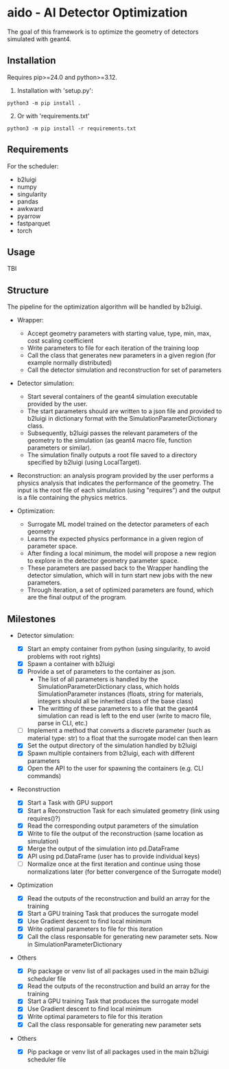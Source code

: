 # aido - AI Detector Optimization

The goal of this framework is to optimize the geometry of detectors simulated with geant4.

## Installation

Requires pip>=24.0 and python>=3.12. 

1. Installation with 'setup.py':
```
python3 -m pip install .
```
2. Or with 'requirements.txt'
```
python3 -m pip install -r requirements.txt
```

## Requirements

For the scheduler:

 - b2luigi
 - numpy
 - singularity
 - pandas
 - awkward
 - pyarrow
 - fastparquet
 - torch

## Usage

TBI

## Structure

The pipeline for the optimization algorithm will be handled by b2luigi. 

 - Wrapper:
    - Accept geometry parameters with starting value, type, min, max, cost scaling coefficient
    - Write parameters to file for each iteration of the training loop
    - Call the class that generates new parameters in a given region (for example normally distributed)
    - Call the detector simulation and reconstruction for set of parameters

 - Detector simulation: 
    - Start several containers of the geant4 simulation executable provided by the user.
    - The start parameters should are written to a json file and provided to b2luigi in dictionary format with the SimulationParameterDictionary class.
    - Subsequently, b2luigi passes the relevant parameters of the geometry to the simulation (as geant4 macro file, function parameters or similar).
    - The simulation finally outputs a root file saved to a directory specified by b2luigi (using LocalTarget).

 - Reconstruction: an analysis program provided by the user performs a physics analysis that indicates the performance of the geometry. The input is the root file of each simulation (using "requires") and the output is a file containing the physics metrics. 

  - Optimization: 
    - Surrogate ML model trained on the detector parameters of each geometry
    - Learns the expected physics performance in a given region of parameter space.
    - After finding a local minimum, the model will propose a new region to explore in the detector geometry parameter space.
    - These parameters are passed back to the Wrapper handling the detector simulation, which will in turn start new jobs with the new parameters.
    - Through iteration, a set of optimized parameters are found, which are the final output of the program.

  ## Milestones

  - Detector simulation:
    - [x] Start an empty container from python (using singularity, to avoid problems with root rights)
    - [x] Spawn a container with b2luigi
    - [x] Provide a set of parameters to the container as json. 
        - The list of all parameters is handled by the SimulationParameterDictionary class, which holds SimulationParameter instances (floats, string for materials, integers should all be inherited class of the base class)
        - The writting of these parameters to a file that the geant4 simulation can read is left to the end user (write to macro file, parse in CLI, etc.)
    - [ ] Implement a method that converts a discrete parameter (such as material type: str) to a float that the surrogate model can then learn
    - [x] Set the output directory of the simulation handled by b2luigi
    - [x] Spawn multiple containers from b2luigi, each with different parameters
    - [x] Open the API to the user for spawning the containers (e.g. CLI commands)

 - Reconstruction
    - [x] Start a Task with GPU support
    - [x] Start a Reconstruction Task for each simulated geometry (link using requires()?)
    - [x] Read the corresponding output parameters of the simulation
    - [x] Write to file the output of the reconstruction (same location as simulation)
    - [x] Merge the output of the simulation into pd.DataFrame 
    - [x] API using pd.DataFrame (user has to provide individual keys)
    - [ ] Normalize once at the first iteration and continue using those normalizations later (for better convergence of the Surrogate model)

 - Optimization

    - [x] Read the outputs of the reconstruction and build an array for the training
    - [x] Start a GPU training Task that produces the surrogate model
    - [x] Use Gradient descent to find local minimum
    - [x] Write optimal parameters to file for this iteration
    - [x] Call the class responsable for generating new parameter sets. Now in SimulationParameterDictionary

 - Others
    - [x] Pip package or venv list of all packages used in the main b2luigi scheduler file
    - [x] Read the outputs of the reconstruction and build an array for the training
    - [x] Start a GPU training Task that produces the surrogate model
    - [x] Use Gradient descent to find local minimum
    - [x] Write optimal parameters to file for this iteration
    - [x] Call the class responsable for generating new parameter sets

 - Others
    - [x] Pip package or venv list of all packages used in the main b2luigi scheduler file
